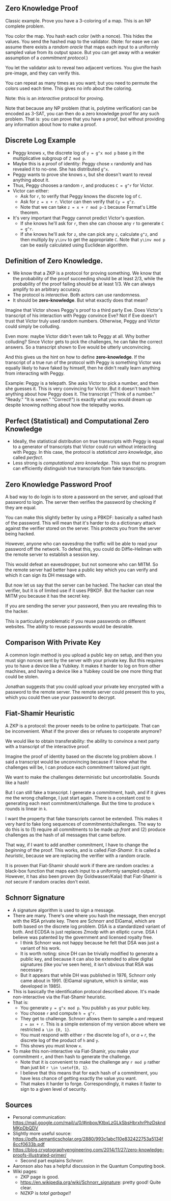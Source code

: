 ## Zero Knowledge Proof

Classic example. Prove you have a 3-coloring of a map. This is an NP
complete problem.

You color the map. You hash each color (with a nonce). This hides the
values. You send the hashed map to the validator. (Note: for ease we can
assume there exists a _random oracle_ that maps each input to a
uniformly sampled value from its output space. But you can get away with
a weaker assumption of a _commitment protocol_.)

You let the validator ask to reveal two adjacent vertices. You
give the hash pre-image, and they can verify this.

You can repeat as many times as you want; but you need to permute the
colors used each time. This gives no info about the coloring.

Note: this is an _interactive_ protocol for proving.

Note that because any NP problem (that is, polytime verification) can be
encoded as 3-SAT, you can then do a zero knowledge proof for any such
problem. That is: you can prove that you have a proof, but without
providing any information about how to make a proof.

## Discrete Log Example

- Peggy knows `x`, the discrete log of `y = g^x mod p` base `g` in the
  multiplicative subgroup of `Z mod p`.
- Maybe this is a proof of identity: Peggy chose `x` randomly and has
  revealed it to no-one. She has distributed `g^x`.
- Peggy wants to prove she knows `x`, but she doesn't want to reveal
  anything about it.
- Thus, Peggy chooses a random `r`, and produces `C = g^r` for Victor.
- Victor can either:
  - Ask for `r`, to verify that Peggy knows the discrete log of `C`.
  - Ask for `z = x + r`. Victor can then verify that `Cy = g^z`.
  - Note that we can take `z = x + r mod p-1` because Fermat's Little
    theorem.
- It's very important that Peggy cannot predict Victor's question.
  - If she knows he'll ask for `r`, then she can choose any `r` to
    generate `C = g^r`.
  - If she knows he'll ask for `z`, she can pick any `z`, calculate
    `g^z`, and then multiply by `y\inv` to get the appropriate `C`. Note
    that `y\inv mod p` can be easily calculated using Euclidean
    algorithm.

## Definition of Zero Knowledge.

- We know that a ZKP is a protocol for proving something. We know that
  the probability of the proof succeeding should be at least 2/3, while
  the probability of the proof failing should be at least 1/3. We can
  always amplify to an arbitrary accuracy.
- The protocol is _interactive_. Both actors can use randomness.
- It should be **zero-knowledge**. But what exactly does that mean?

Imagine that Victor shows Peggy's proof to a third party Eve. Does
Victor's transcript of his interaction with Peggy convince Eve? Not if
Eve doesn't trust that Victor truly used random numbers. Otherwise,
Peggy and Victor could simply be colluding.

Even more: maybe Victor didn't even talk to Peggy at all. Why bother
colluding? Since Victor gets to pick the challenges, he can fake the
correct answers. So a transcript shown to Eve would be utterly
unconvincing.

And this gives us the hint on how to define **zero-knowledge**. If the
transcript of a true run of the protocol with Peggy is something Victor
was equally likely to have faked by himself, then he didn't really learn
anything from interacting with Peggy.

Example: Peggy is a telepath. She asks Victor to pick a number, and then
she guesses it. This is very convincing for Victor. But it doesn't teach
him anything about how Peggy does it. The transcript ("Think of a
number." "Ready." "It is seven." "Correct!") is exactly what you would
dream up despite knowing nothing about how the telepathy works.

## Perfect (Statistical) and Computational Zero Knowledge

- Ideally, the statistical distribution on true transcripts with Peggy
  is equal to a generator of transcripts that Victor could run without
  interacting with Peggy. In this case, the protocol is _statistical
  zero knowledge_, also called _perfect_.
- Less strong is _computational zero knowledge_. This says that no
  program can efficiently distinguish true transcripts from fake
  transcripts.

## Zero Knowledge Password Proof

A bad way to do login is to store a password on the server, and upload
that password to login. The server then verifies the password by
checking if they are equal.

You can make this slightly better by using a PBKDF: basically a salted
hash of the password. This will mean that it's harder to do a dictionary
attack against the verifier stored on the server. This protects you from
the server being hacked.

However, anyone who can eavesdrop the traffic will be able to read your
password off the network. To defeat this, you could do Diffie-Hellman
with the remote server to establish a session key.

This would defeat an eavesdropper, but not someone who can MITM. So the
remote server had better have a public key which you can verify and
which it can sign its DH message with.

But now let us say that the server can be hacked. The hacker can steal
the verifier, but it is of limited use if it uses PBKDF. But the hacker
can now MITM you because it has the secret key.

If you are sending the server your password, then you are revealing this
to the hacker.

This is particularly problematic if you reuse passwords on different
websites. The ability to reuse passwords would be desirable.

## Comparison With Private Key

A common login method is you upload a public key on setup, and then you
must sign nonces sent by the server with your private key. But this
requires you to have a device like a Yubikey. It makes it harder to log
on from other machines, and having a device like a Yubikey could be one
more thing that could be stolen.

Jonathan suggests that you could upload your private key encrypted with
a password to the remote server. The remote server could present this to
you, which you could then use your password to decrypt.

## Fiat-Shamir Heuristic

A ZKP is a protocol: the prover needs to be online to participate. That
can be inconvenient. What if the prover dies or refuses to cooperate
anymore?

We would like to obtain transferability: the ability to convince a next
party with a transcript of the interactive proof.

Imagine the proof of identity based on the discrete log problem above. I
said a transcript would be unconvincing because if I know what the
challenges will be, I can produce each commitment tailored just right.

We want to make the challenges deterministic but uncontrollable. Sounds
like a hash!

But I can still fake a transcript. I generate a commitment, hash, and if
it gives me the wrong challenge, I just start again. There is a constant
cost to generating each next commitment/challenge. But the time to
produce `k` rounds is linear in `k`.

I want the property that fake transcripts cannot be extended. This makes
it very hard to fake long sequences of commitments/challenges. The way
to do this is to (1) require all commitments to be made _up front_ and
(2) produce challenges as the hash of all messages that came before.

That way, if I want to add another commitment, I have to change the
_beginning_ of the proof. This works, and is called _Fiat-Shamir_. It is
called a _heuristic_, because we are replacing the verifier with a
random oracle.

It is proven that Fiat-Shamir should work if there are random oracles: a
black-box function that maps each input to a uniformly sampled output.
However, it has also been proven (by Goldwasser/Kalai) that Fiat-Shamir
is _not_ secure if random oracles don't exist.

## Schnorr Signature

- A signature algorithm is used to sign a message.
- There are many. There's one where you hash the message, then encrypt
  with the RSA private key. There are Schnorr and ElGamal, which are
  both based on the discrete log problem. DSA is a standardized variant
  of both. And ECDSA is just replaces Zmodp with an elliptic curve. DSA
  I believe was patented by the government and licensed royalty free.
  - I think Schnorr was not happy because he felt that DSA was just a
    variant of his work.
  - It is worth noting: since DH can be trivially modified to generate a
    public key, and because it can also be extended to allow digital
    signatures (like you've seen here), it isn't obvious that RSA was
    necessary.
  - But it appears that while DH was published in 1976, Schnorr only
    came about in 1991. (ElGamal signature, which is similar, was
    developed in 1985).
- This is basically the identification protocol described above. It's
  made non-interactive via the Fiat-Shamir heuristic.
- That is:
  - You generate `y = g^x mod p`. You publish `y` as your public key.
  - You choose `r` and compute `h = g^r`.
  - They get to challenge. Schnorr allows them to sample `a` and request
    `z = ax + r`. This is a simple extension of my version above where
    we restricted `a \in {0, 1}`.
  - You must respond with either `r` the discrete log of `h`, or $a +
    r$, the discrete log of the product of `h` and `y`.
  - This shows you must know `x`.
- To make this non-interactive via Fiat-Shamir, you make your commitment
  `r`, and then hash to generate the challenge.
  - Note that it is convenient to make the challenge any `r mod p`
    rather than just bit `r \in \setof{0, 1}`.
  - I believe that this means that for each hash of a commitment, you
    have less chance of getting exactly the value you want.
  - That makes it harder to forge. Correspondingly, it makes it faster
    to sign to a given level of security.

## Sources

- Personal communication: https://mail.google.com/mail/u/0/#inbox/KtbxLzGLkSbsHbrxhrPhzDskndMKpDbQDV
- Slightly more useful source: https://pdfs.semanticscholar.org/2880/993c1abc110e832422753a5134f8ccf0633b.pdf
- https://blog.cryptographyengineering.com/2014/11/27/zero-knowledge-proofs-illustrated-primer/
  - Second part explains Schnorr.
- Aaronson also has a helpful discussion in the Quantum Computing book.
- Wiki pages:
  - ZKP page is good.
  - https://en.wikipedia.org/wiki/Schnorr_signature: pretty good! Quite
    clear.
  - NIZKP is _total garbage!!_
